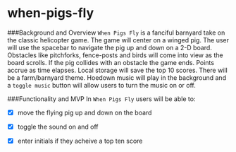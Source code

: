 # when-pigs-fly

###Background and Overview
`When Pigs Fly` is a fanciful barnyard take on the classic helicopter game. The game will center on a winged pig.  The user will use the spacebar to navigate the pig up and down on a 2-D board. Obstacles like pitchforks, fence-posts and birds will come into view as the board scrolls. If the pig collides with an obstacle the game ends. Points accrue as time elapses. Local storage will save the top 10 scores. There will be a farm/barnyard theme. Hoedown music will play in the background and a `toggle music` button will allow users to turn the music on or off.

###Functionality and MVP
In `When Pigs Fly` users will be able to:
- [x] move the flying pig up and down on the board
- [x] toggle the sound on and off
- [x] enter initials if they acheive a top ten score

